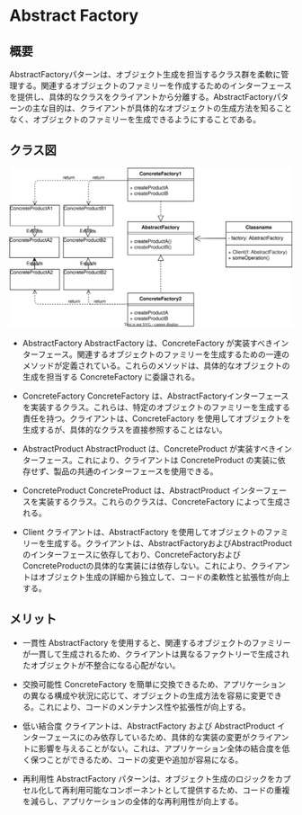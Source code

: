 # Abstract Factory
## 概要
AbstractFactoryパターンは、オブジェクト生成を担当するクラス群を柔軟に管理する。関連するオブジェクトのファミリーを作成するためのインターフェースを提供し、具体的なクラスをクライアントから分離する。AbstractFactoryパターンの主な目的は、クライアントが具体的なオブジェクトの生成方法を知ることなく、オブジェクトのファミリーを生成できるようにすることである。

## クラス図
![AbstractFactory クラス図](./images/AbstractFactory.svg)
- AbstractFactory
AbstractFactory は、ConcreteFactory が実装すべきインターフェース。関連するオブジェクトのファミリーを生成するための一連のメソッドが定義されている。これらのメソッドは、具体的なオブジェクトの生成を担当する ConcreteFactory に委譲される。

- ConcreteFactory
ConcreteFactory は、AbstractFactoryインターフェースを実装するクラス。これらは、特定のオブジェクトのファミリーを生成する責任を持つ。クライアントは、ConcreteFactory を使用してオブジェクトを生成するが、具体的なクラスを直接参照することはない。

- AbstractProduct
AbstractProduct は、ConcreteProduct が実装すべきインターフェース。これにより、クライアントは ConcreteProduct の実装に依存せず、製品の共通のインターフェースを使用できる。

- ConcreteProduct
ConcreteProduct は、AbstractProduct インターフェースを実装するクラス。これらのクラスは、ConcreteFactory によって生成される。

- Client
クライアントは、AbstractFactory を使用してオブジェクトのファミリーを生成する。クライアントは、AbstractFactoryおよびAbstractProductのインターフェースに依存しており、ConcreteFactoryおよびConcreteProductの具体的な実装には依存しない。これにより、クライアントはオブジェクト生成の詳細から独立して、コードの柔軟性と拡張性が向上する。

## メリット
- 一貫性
AbstractFactory を使用すると、関連するオブジェクトのファミリーが一貫して生成されるため、クライアントは異なるファクトリーで生成されたオブジェクトが不整合になる心配がない。

- 交換可能性
ConcreteFactory を簡単に交換できるため、アプリケーションの異なる構成や状況に応じて、オブジェクトの生成方法を容易に変更できる。これにより、コードのメンテナンス性や拡張性が向上する。

- 低い結合度
クライアントは、AbstractFactory および AbstractProduct インターフェースにのみ依存しているため、具体的な実装の変更がクライアントに影響を与えることがない。これは、アプリケーション全体の結合度を低く保つことができるため、コードの変更や追加が容易になる。

- 再利用性
AbstractFactory パターンは、オブジェクト生成のロジックをカプセル化して再利用可能なコンポーネントとして提供するため、コードの重複を減らし、アプリケーションの全体的な再利用性が向上する。